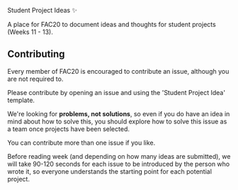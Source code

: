 Student Project Ideas :sparkles:

A place for FAC20 to document ideas and thoughts for student projects (Weeks 11 - 13). 

## Contributing

Every member of FAC20 is encouraged to contribute an issue, although you are not required to.

Please contribute by opening an issue and using the 'Student Project Idea' template.

We're looking for **problems, not solutions**, so even if you do have an idea in mind about how to solve this, you should explore how to solve this issue as a team once projects have been selected.

You can contribute more than one issue if you like.

Before reading week (and depending on how many ideas are submitted), we will take 90-120 seconds for each issue to be introduced by the person who wrote it, so everyone understands the starting point for each potential project.
